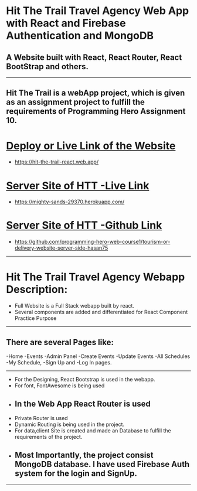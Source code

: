 # Hit The Trail Travel Agency Web App with React and Firebase Authentication and MongoDB

## A Website built with React, React Router, React BootStrap and others.

---

## Hit The Trail is a webApp project, which is given as an assignment project to fulfill the requirements of Programming Hero Assignment 10.

# [Deploy or Live Link of the Website](https://hit-the-trail-react.web.app/)

- https://hit-the-trail-react.web.app/

# [Server Site of HTT -Live Link](https://mighty-sands-29370.herokuapp.com/)

- https://mighty-sands-29370.herokuapp.com/

# [Server Site of HTT -Github Link](https://github.com/programming-hero-web-course1/tourism-or-delivery-website-server-side-hasan75)

- https://github.com/programming-hero-web-course1/tourism-or-delivery-website-server-side-hasan75

---

# Hit The Trail Travel Agency Webapp Description:

- Full Website is a Full Stack webapp built by react.
- Several components are added and differentiated for React Component Practice Purpose

---

## There are several Pages like:

-Home
-Events
-Admin Panel
-Create Events
-Update Events
-All Schedules
-My Schedule,
-Sign Up and
-Log In pages.

---

- For the Designing, React Bootstrap is used in the webapp.
- For font, FontAwesome is being used
- ## In the Web App React Router is used
- Private Router is used
- Dynamic Routing is being used in the project.
- For data,client Site is created and made an Database to fulfill the requirements of the project.
- ## Most Importantly, the project consist MongoDB database. I have used Firebase Auth system for the login and SignUp.

---
